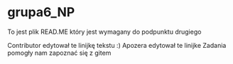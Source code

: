 # grupa6_NP

 To jest plik READ.ME który jest wymagany do podpunktu drugiego

Contributor edytował te linijkę tekstu :)
Apozera edytował te linijke
Zadania pomogły nam zapoznać się z gitem
